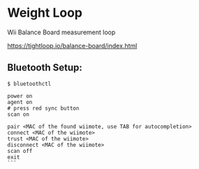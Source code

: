 # Weight Loop

Wii Balance Board measurement loop

https://tightloop.io/balance-board/index.html

## Bluetooth Setup:

````
$ bluetoothctl

power on
agent on
# press red sync button
scan on

pair <MAC of the found wiimote, use TAB for autocompletion>
connect <MAC of the wiimote>
trust <MAC of the wiimote>
disconnect <MAC of the wiimote>
scan off
exit
```

